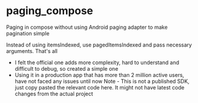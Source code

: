 # paging_compose
Paging in compose without using Android paging adapter to make pagination simple

Instead of using itemsIndexed, use pagedItemsIndexed and pass necessary arguments. That's all

* I felt the official one adds more complexity, hard to understand and difficult to debug, so created a simple one
* Using it in a production app that has more than 2 million active users, have not faced any issues until now
Note - This is not a published SDK, just copy pasted the relevant code here. It might not have latest code changes from the actual project
